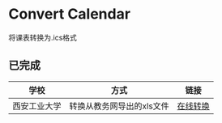 # Convert Calendar
将课表转换为.ics格式

## 已完成
 学校 | 方式 | 链接 
 |-|-|- 
 西安工业大学 | 转换从教务网导出的xls文件 | [在线转换](xatu) 
